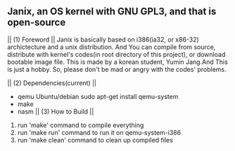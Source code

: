 Janix, an OS kernel with GNU GPL3, and that is open-source
---------------------------------------------------

|| (1) Foreword ||
Janix is basically based on i386(ia32, or x86-32) archictecture and a unix distribution.
And You can compile from source, distribute with kernel's codes(in root directory of this project), or download bootable image file.
This is made by a korean student, Yumin Jang.And This is just a hobby.
So, please don't be mad or angry with the codes' problems.

|| (2) Dependencies(current) ||
  - qemu
  Ubuntu/debian
  sudo apt-get install qemu-system
  - make
  - nasm
|| (3) How to Build ||
  1. run 'make' command to compile everything
  2. run 'make run' command to run it on qemu-system-i386
  3. run 'make clean' command to clean up compiled files

